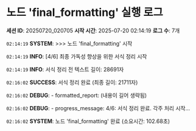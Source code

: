 # 노드 'final_formatting' 실행 로그

**세션 ID**: 20250720_020705
**시작 시간**: 2025-07-20 02:14:19
**로그 수**: 7개

`02:14:19` **SYSTEM**: >>> 노드 'final_formatting' 시작

`02:14:19` **INFO**: [4/6] 최종 가독성 향상을 위한 서식 정리 시작

`02:14:19` **INFO**: 서식 정리 전 텍스트 길이: 28691자

`02:16:02` **SUCCESS**: 서식 정리 완료 (최종 길이: 21711자)

`02:16:02` **DEBUG**:   - formatted_report: (내용이 길어 생략됨)

`02:16:02` **DEBUG**:   - progress_message: 4/6: 서식 정리 완료. 각주 처리 시작...

`02:16:02` **SYSTEM**: 노드 'final_formatting' 완료 (소요시간: 102.68초)

